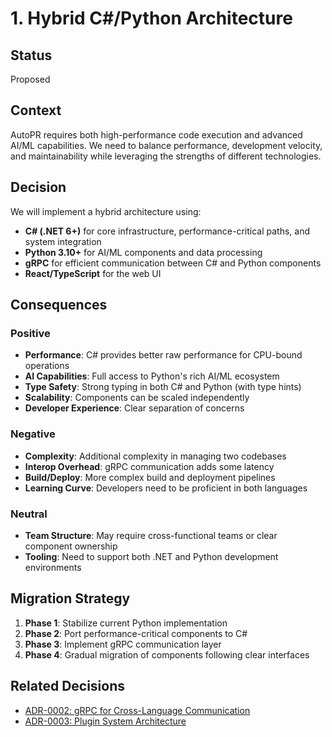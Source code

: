 # 1. Hybrid C#/Python Architecture

## Status

Proposed

## Context

AutoPR requires both high-performance code execution and advanced AI/ML capabilities. We need to
balance performance, development velocity, and maintainability while leveraging the strengths of
different technologies.

## Decision

We will implement a hybrid architecture using:

- **C# (.NET 6+)** for core infrastructure, performance-critical paths, and system integration
- **Python 3.10+** for AI/ML components and data processing
- **gRPC** for efficient communication between C# and Python components
- **React/TypeScript** for the web UI

## Consequences

### Positive

- **Performance**: C# provides better raw performance for CPU-bound operations
- **AI Capabilities**: Full access to Python's rich AI/ML ecosystem
- **Type Safety**: Strong typing in both C# and Python (with type hints)
- **Scalability**: Components can be scaled independently
- **Developer Experience**: Clear separation of concerns

### Negative

- **Complexity**: Additional complexity in managing two codebases
- **Interop Overhead**: gRPC communication adds some latency
- **Build/Deploy**: More complex build and deployment pipelines
- **Learning Curve**: Developers need to be proficient in both languages

### Neutral

- **Team Structure**: May require cross-functional teams or clear component ownership
- **Tooling**: Need to support both .NET and Python development environments

## Migration Strategy

1. **Phase 1**: Stabilize current Python implementation
2. **Phase 2**: Port performance-critical components to C#
3. **Phase 3**: Implement gRPC communication layer
4. **Phase 4**: Gradual migration of components following clear interfaces

## Related Decisions

- [ADR-0002: gRPC for Cross-Language Communication](0002-grpc-communication.md)
- [ADR-0003: Plugin System Architecture](0003-plugin-system.md)
